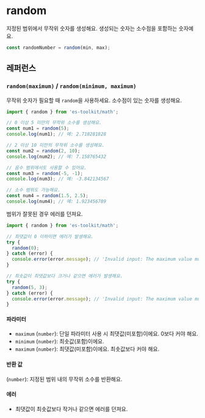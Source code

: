 # random

지정된 범위에서 무작위 숫자를 생성해요. 생성되는 숫자는 소수점을 포함하는 숫자예요.

```typescript
const randomNumber = random(min, max);
```

## 레퍼런스

### `random(maximum)` / `random(minimum, maximum)`

무작위 숫자가 필요할 때 `random`을 사용하세요. 소수점이 있는 숫자를 생성해요.

```typescript
import { random } from 'es-toolkit/math';

// 0 이상 5 미만의 무작위 소수를 생성해요.
const num1 = random(5);
console.log(num1); // 예: 2.718281828

// 2 이상 10 미만의 무작위 소수를 생성해요.
const num2 = random(2, 10);
console.log(num2); // 예: 7.158765432

// 음수 범위에서도 사용할 수 있어요.
const num3 = random(-5, -1);
console.log(num3); // 예: -3.842134567

// 소수 범위도 가능해요.
const num4 = random(1.5, 2.5);
console.log(num4); // 예: 1.923456789
```

범위가 잘못된 경우 에러를 던져요.

```typescript
import { random } from 'es-toolkit/math';

// 최댓값이 0 이하이면 에러가 발생해요.
try {
  random(0);
} catch (error) {
  console.error(error.message); // 'Invalid input: The maximum value must be greater than the minimum value.'
}

// 최솟값이 최댓값보다 크거나 같으면 에러가 발생해요.
try {
  random(5, 3);
} catch (error) {
  console.error(error.message); // 'Invalid input: The maximum value must be greater than the minimum value.'
}
```

#### 파라미터

- `maximum` (`number`): 단일 파라미터 사용 시 최댓값(미포함)이에요. 0보다 커야 해요.
- `minimum` (`number`): 최솟값(포함)이에요.
- `maximum` (`number`): 최댓값(미포함)이에요. 최솟값보다 커야 해요.

#### 반환 값

(`number`): 지정된 범위 내의 무작위 소수를 반환해요.

#### 에러

- 최댓값이 최솟값보다 작거나 같으면 에러를 던져요.

